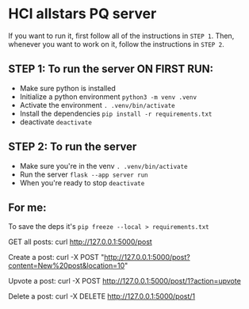 # HCI allstars PQ server

If you want to run it, first follow all of the instructions in `STEP 1`.
Then, whenever you want to work on it, follow the instructions in `STEP 2`.

## STEP 1: To run the server ON FIRST RUN:

- Make sure python is installed
- Initialize a python environment `python3 -m venv .venv`
- Activate the environment `. .venv/bin/activate`
- Install the dependencies `pip install -r requirements.txt`
- deactivate `deactivate`

## STEP 2: To run the server

- Make sure you're in the venv `. .venv/bin/activate`
- Run the server `flask --app server run`
- When you're ready to stop `deactivate`

## For me:

To save the deps it's `pip freeze --local > requirements.txt`

GET all posts: curl http://127.0.0.1:5000/post

Create a post: curl -X POST "http://127.0.0.1:5000/post?content=New%20post&location=10"

Upvote a post: curl -X POST http://127.0.0.1:5000/post/1?action=upvote

Delete a post: curl -X DELETE http://127.0.0.1:5000/post/1


